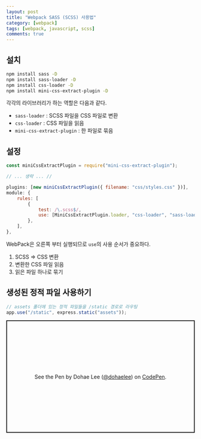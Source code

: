 ```yaml
---
layout: post
title: "Webpack SASS (SCSS) 사용법"
category: [webpack]
tags: [webpack, javascript, scss]
comments: true
---
```


## 설치

```bash
npm install sass -D
npm install sass-loader -D
npm install css-loader -D
npm install mini-css-extract-plugin -D
```

각각의 라이브러리가 하는 역할은 다음과 같다.

- `sass-loader` : SCSS 파일을 CSS 파일로 변환
- `css-loader` : CSS 파일을 읽음
- `mini-css-extract-plugin` : 한 파일로 묶음

## 설정

```javascript
const miniCssExtractPlugin = require("mini-css-extract-plugin");

// ... 생략 ... //

plugins: [new miniCssExtractPlugin({ filename: "css/styles.css" })],
module: {
    rules: [
        {
            test: /\.scss$/,
            use: [MiniCssExtractPlugin.loader, "css-loader", "sass-loader"],
        },
    ],
},
```

WebPack은 오른쪽 부터 실행되므로 `use`의 사용 순서가 중요하다.

1. SCSS => CSS 변환
2. 변환한 CSS 파일 읽음
3. 읽은 파일 하나로 묶기

## 생성된 정적 파일 사용하기

```javascript
// assets 폴더에 있는 정적 파일들을 /static 경로로 라우팅
app.use("/static", express.static("assets"));
```

<p class="codepen" data-height="250" data-theme-id="dark" data-default-tab="html" data-slug-hash="gOWjLRN" data-user="dohaelee" style="height: 300px; box-sizing: border-box; display: flex; align-items: center; justify-content: center; border: 2px solid; margin: 1em 0; padding: 1em;">
  <span>See the Pen <a href="https://codepen.io/dohaelee/pen/gOWjLRN">
  </a> by Dohae Lee (<a href="https://codepen.io/dohaelee">@dohaelee</a>)
  on <a href="https://codepen.io">CodePen</a>.</span>
</p>
<script async src="https://cpwebassets.codepen.io/assets/embed/ei.js"></script>
